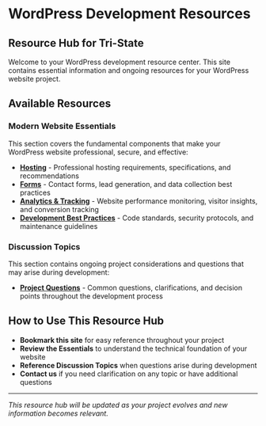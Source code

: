 # WordPress Development Resources

## Resource Hub for Tri-State

Welcome to your WordPress development resource center. This site contains essential information and ongoing resources for your WordPress website project.

## Available Resources

### Modern Website Essentials

This section covers the fundamental components that make your WordPress website professional, secure, and effective:

-   **[Hosting](essentials/hosting.md)** - Professional hosting requirements, specifications, and recommendations
-   **[Forms](essentials/forms.md)** - Contact forms, lead generation, and data collection best practices
-   **[Analytics & Tracking](essentials/analytics-tracking.md)** - Website performance monitoring, visitor insights, and conversion tracking
-   **[Development Best Practices](essentials/development-best-practices.md)** - Code standards, security protocols, and maintenance guidelines

### Discussion Topics

This section contains ongoing project considerations and questions that may arise during development:

-   **[Project Questions](discussion/topics.md)** - Common questions, clarifications, and decision points throughout the development process

## How to Use This Resource Hub

-   **Bookmark this site** for easy reference throughout your project
-   **Review the Essentials** to understand the technical foundation of your website
-   **Reference Discussion Topics** when questions arise during development
-   **Contact us** if you need clarification on any topic or have additional questions

---

_This resource hub will be updated as your project evolves and new information becomes relevant._
